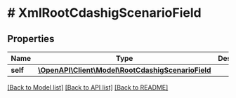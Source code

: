 # # XmlRootCdashigScenarioField

## Properties

Name | Type | Description | Notes
------------ | ------------- | ------------- | -------------
**self** | [**\OpenAPI\Client\Model\RootCdashigScenarioField**](RootCdashigScenarioField.md) |  | [optional]

[[Back to Model list]](../../README.md#models) [[Back to API list]](../../README.md#endpoints) [[Back to README]](../../README.md)

